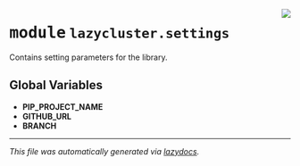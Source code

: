 <!-- markdownlint-disable -->

<a href="../src/lazycluster/settings.py#L0"><img align="right" style="float:right;" src="https://img.shields.io/badge/-source-cccccc?style=flat-square"></a>

# <kbd>module</kbd> `lazycluster.settings`
Contains setting parameters for the library. 

**Global Variables**
---------------
- **PIP_PROJECT_NAME**
- **GITHUB_URL**
- **BRANCH**




---

_This file was automatically generated via [lazydocs](https://github.com/ml-tooling/lazydocs)._
